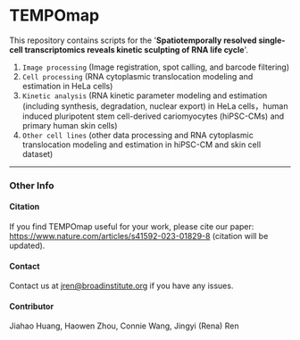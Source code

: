 # TEMPOmap

This repository contains scripts for the '**Spatiotemporally resolved single-cell transcriptomics reveals kinetic sculpting of RNA life cycle**'. 

1. ```Image processing``` (Image registration, spot calling, and barcode filtering)
2. ```Cell processing``` (RNA cytoplasmic translocation modeling and estimation in HeLa cells)
3. ```Kinetic analysis``` (RNA kinetic parameter modeling and estimation (including synthesis, degradation, nuclear export) in HeLa cells，human induced pluripotent stem cell-derived cariomyocytes (hiPSC-CMs) and primary human skin cells)
4. ```Other cell lines``` (other data processing and RNA cytoplasmic translocation modeling and estimation in hiPSC-CM and skin cell dataset)

***

### Other Info

#### Citation
If you find TEMPOmap useful for your work, please cite our paper: https://www.nature.com/articles/s41592-023-01829-8 (citation will be updated).

#### Contact
Contact us at jren@broadinstitute.org if you have any issues. 

#### Contributor

Jiahao Huang, Haowen Zhou, Connie Wang, Jingyi (Rena) Ren
